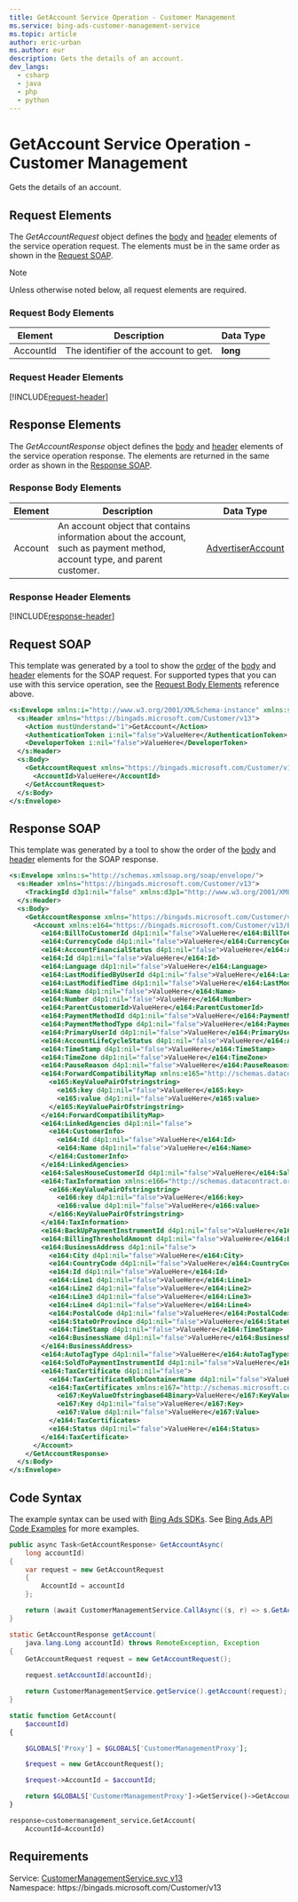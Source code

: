 ```yaml
---
title: GetAccount Service Operation - Customer Management
ms.service: bing-ads-customer-management-service
ms.topic: article
author: eric-urban
ms.author: eur
description: Gets the details of an account.
dev_langs: 
  - csharp
  - java
  - php
  - python
---
```

# GetAccount Service Operation - Customer Management
Gets the details of an account.

## <a name="request"></a>Request Elements
The *GetAccountRequest* object defines the [body](#request-body) and [header](#request-header) elements of the service operation request. The elements must be in the same order as shown in the [Request SOAP](#request-soap). 

> [!NOTE]
> Unless otherwise noted below, all request elements are required.

### <a name="request-body"></a>Request Body Elements

|Element|Description|Data Type|
|-----------|---------------|-------------|
|<a name="accountid"></a>AccountId|The identifier of the account to get.|**long**|

### <a name="request-header"></a>Request Header Elements
[!INCLUDE[request-header](./includes/request-header.md)]

## <a name="response"></a>Response Elements
The *GetAccountResponse* object defines the [body](#response-body) and [header](#response-header) elements of the service operation response. The elements are returned in the same order as shown in the [Response SOAP](#response-soap).

### <a name="response-body"></a>Response Body Elements

|Element|Description|Data Type|
|-----------|---------------|-------------|
|<a name="account"></a>Account|An account object that contains information about the account, such as payment method, account type, and parent customer.|[AdvertiserAccount](advertiseraccount.md)|

### <a name="response-header"></a>Response Header Elements
[!INCLUDE[response-header](./includes/response-header.md)]

## <a name="request-soap"></a>Request SOAP
This template was generated by a tool to show the [order](../guides/services-protocol.md#element-order) of the [body](#request-body) and [header](#request-header) elements for the SOAP request. For supported types that you can use with this service operation, see the [Request Body Elements](#request-body) reference above.

```xml
<s:Envelope xmlns:i="http://www.w3.org/2001/XMLSchema-instance" xmlns:s="http://schemas.xmlsoap.org/soap/envelope/">
  <s:Header xmlns="https://bingads.microsoft.com/Customer/v13">
    <Action mustUnderstand="1">GetAccount</Action>
    <AuthenticationToken i:nil="false">ValueHere</AuthenticationToken>
    <DeveloperToken i:nil="false">ValueHere</DeveloperToken>
  </s:Header>
  <s:Body>
    <GetAccountRequest xmlns="https://bingads.microsoft.com/Customer/v13">
      <AccountId>ValueHere</AccountId>
    </GetAccountRequest>
  </s:Body>
</s:Envelope>
```

## <a name="response-soap"></a>Response SOAP
This template was generated by a tool to show the order of the [body](#response-body) and [header](#response-header) elements for the SOAP response.

```xml
<s:Envelope xmlns:s="http://schemas.xmlsoap.org/soap/envelope/">
  <s:Header xmlns="https://bingads.microsoft.com/Customer/v13">
    <TrackingId d3p1:nil="false" xmlns:d3p1="http://www.w3.org/2001/XMLSchema-instance">ValueHere</TrackingId>
  </s:Header>
  <s:Body>
    <GetAccountResponse xmlns="https://bingads.microsoft.com/Customer/v13">
      <Account xmlns:e164="https://bingads.microsoft.com/Customer/v13/Entities" d4p1:nil="false" xmlns:d4p1="http://www.w3.org/2001/XMLSchema-instance">
        <e164:BillToCustomerId d4p1:nil="false">ValueHere</e164:BillToCustomerId>
        <e164:CurrencyCode d4p1:nil="false">ValueHere</e164:CurrencyCode>
        <e164:AccountFinancialStatus d4p1:nil="false">ValueHere</e164:AccountFinancialStatus>
        <e164:Id d4p1:nil="false">ValueHere</e164:Id>
        <e164:Language d4p1:nil="false">ValueHere</e164:Language>
        <e164:LastModifiedByUserId d4p1:nil="false">ValueHere</e164:LastModifiedByUserId>
        <e164:LastModifiedTime d4p1:nil="false">ValueHere</e164:LastModifiedTime>
        <e164:Name d4p1:nil="false">ValueHere</e164:Name>
        <e164:Number d4p1:nil="false">ValueHere</e164:Number>
        <e164:ParentCustomerId>ValueHere</e164:ParentCustomerId>
        <e164:PaymentMethodId d4p1:nil="false">ValueHere</e164:PaymentMethodId>
        <e164:PaymentMethodType d4p1:nil="false">ValueHere</e164:PaymentMethodType>
        <e164:PrimaryUserId d4p1:nil="false">ValueHere</e164:PrimaryUserId>
        <e164:AccountLifeCycleStatus d4p1:nil="false">ValueHere</e164:AccountLifeCycleStatus>
        <e164:TimeStamp d4p1:nil="false">ValueHere</e164:TimeStamp>
        <e164:TimeZone d4p1:nil="false">ValueHere</e164:TimeZone>
        <e164:PauseReason d4p1:nil="false">ValueHere</e164:PauseReason>
        <e164:ForwardCompatibilityMap xmlns:e165="http://schemas.datacontract.org/2004/07/System.Collections.Generic" d4p1:nil="false">
          <e165:KeyValuePairOfstringstring>
            <e165:key d4p1:nil="false">ValueHere</e165:key>
            <e165:value d4p1:nil="false">ValueHere</e165:value>
          </e165:KeyValuePairOfstringstring>
        </e164:ForwardCompatibilityMap>
        <e164:LinkedAgencies d4p1:nil="false">
          <e164:CustomerInfo>
            <e164:Id d4p1:nil="false">ValueHere</e164:Id>
            <e164:Name d4p1:nil="false">ValueHere</e164:Name>
          </e164:CustomerInfo>
        </e164:LinkedAgencies>
        <e164:SalesHouseCustomerId d4p1:nil="false">ValueHere</e164:SalesHouseCustomerId>
        <e164:TaxInformation xmlns:e166="http://schemas.datacontract.org/2004/07/System.Collections.Generic" d4p1:nil="false">
          <e166:KeyValuePairOfstringstring>
            <e166:key d4p1:nil="false">ValueHere</e166:key>
            <e166:value d4p1:nil="false">ValueHere</e166:value>
          </e166:KeyValuePairOfstringstring>
        </e164:TaxInformation>
        <e164:BackUpPaymentInstrumentId d4p1:nil="false">ValueHere</e164:BackUpPaymentInstrumentId>
        <e164:BillingThresholdAmount d4p1:nil="false">ValueHere</e164:BillingThresholdAmount>
        <e164:BusinessAddress d4p1:nil="false">
          <e164:City d4p1:nil="false">ValueHere</e164:City>
          <e164:CountryCode d4p1:nil="false">ValueHere</e164:CountryCode>
          <e164:Id d4p1:nil="false">ValueHere</e164:Id>
          <e164:Line1 d4p1:nil="false">ValueHere</e164:Line1>
          <e164:Line2 d4p1:nil="false">ValueHere</e164:Line2>
          <e164:Line3 d4p1:nil="false">ValueHere</e164:Line3>
          <e164:Line4 d4p1:nil="false">ValueHere</e164:Line4>
          <e164:PostalCode d4p1:nil="false">ValueHere</e164:PostalCode>
          <e164:StateOrProvince d4p1:nil="false">ValueHere</e164:StateOrProvince>
          <e164:TimeStamp d4p1:nil="false">ValueHere</e164:TimeStamp>
          <e164:BusinessName d4p1:nil="false">ValueHere</e164:BusinessName>
        </e164:BusinessAddress>
        <e164:AutoTagType d4p1:nil="false">ValueHere</e164:AutoTagType>
        <e164:SoldToPaymentInstrumentId d4p1:nil="false">ValueHere</e164:SoldToPaymentInstrumentId>
        <e164:TaxCertificate d4p1:nil="false">
          <e164:TaxCertificateBlobContainerName d4p1:nil="false">ValueHere</e164:TaxCertificateBlobContainerName>
          <e164:TaxCertificates xmlns:e167="http://schemas.microsoft.com/2003/10/Serialization/Arrays" d4p1:nil="false">
            <e167:KeyValueOfstringbase64Binary>ValueHere</e167:KeyValueOfstringbase64Binary>
            <e167:Key d4p1:nil="false">ValueHere</e167:Key>
            <e167:Value d4p1:nil="false">ValueHere</e167:Value>
          </e164:TaxCertificates>
          <e164:Status d4p1:nil="false">ValueHere</e164:Status>
        </e164:TaxCertificate>
      </Account>
    </GetAccountResponse>
  </s:Body>
</s:Envelope>
```

## <a name="example"></a>Code Syntax
The example syntax can be used with [Bing Ads SDKs](../guides/client-libraries.md). See [Bing Ads API Code Examples](../guides/code-examples.md) for more examples.
```csharp
public async Task<GetAccountResponse> GetAccountAsync(
	long accountId)
{
	var request = new GetAccountRequest
	{
		AccountId = accountId
	};

	return (await CustomerManagementService.CallAsync((s, r) => s.GetAccountAsync(r), request));
}
```
```java
static GetAccountResponse getAccount(
	java.lang.Long accountId) throws RemoteException, Exception
{
	GetAccountRequest request = new GetAccountRequest();

	request.setAccountId(accountId);

	return CustomerManagementService.getService().getAccount(request);
}
```
```php
static function GetAccount(
	$accountId)
{

	$GLOBALS['Proxy'] = $GLOBALS['CustomerManagementProxy'];

	$request = new GetAccountRequest();

	$request->AccountId = $accountId;

	return $GLOBALS['CustomerManagementProxy']->GetService()->GetAccount($request);
}
```
```python
response=customermanagement_service.GetAccount(
	AccountId=AccountId)
```

## Requirements
Service: [CustomerManagementService.svc v13](https://clientcenter.api.bingads.microsoft.com/Api/CustomerManagement/v13/CustomerManagementService.svc)  
Namespace: https\://bingads.microsoft.com/Customer/v13  

